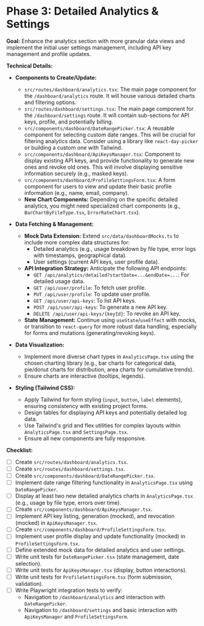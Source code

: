 # Phase 3: Detailed Analytics & Settings

**Goal:** Enhance the analytics section with more granular data views and implement the initial user settings management, including API key management and profile updates.

**Technical Details:**

*   **Components to Create/Update:**
    *   `src/routes/dashboard/analytics.tsx`: The main page component for the `/dashboard/analytics` route. It will house various detailed charts and filtering options.
    *   `src/routes/dashboard/settings.tsx`: The main page component for the `/dashboard/settings` route. It will contain sub-sections for API keys, profile, and potentially billing.
    *   `src/components/dashboard/DateRangePicker.tsx`: A reusable component for selecting custom date ranges. This will be crucial for filtering analytics data. Consider using a library like `react-day-picker` or building a custom one with Tailwind.
    *   `src/components/dashboard/ApiKeysManager.tsx`: Component to display existing API keys, and provide functionality to generate new ones and revoke old ones. This will involve displaying sensitive information securely (e.g., masked keys).
    *   `src/components/dashboard/ProfileSettingsForm.tsx`: A form component for users to view and update their basic profile information (e.g., name, email, company).
    *   **New Chart Components:** Depending on the specific detailed analytics, you might need specialized chart components (e.g., `BarChartByFileType.tsx`, `ErrorRateChart.tsx`).

*   **Data Fetching & Management:**
    *   **Mock Data Extension:** Extend `src/data/dashboardMocks.ts` to include more complex data structures for:
        *   Detailed analytics (e.g., usage breakdown by file type, error logs with timestamps, geographical data).
        *   User settings (current API keys, user profile data).
    *   **API Integration Strategy:** Anticipate the following API endpoints:
        *   `GET /api/analytics/detailed?startDate=...&endDate=...`: For detailed usage data.
        *   `GET /api/user/profile`: To fetch user profile.
        *   `PUT /api/user/profile`: To update user profile.
        *   `GET /api/user/api-keys`: To list API keys.
        *   `POST /api/user/api-keys`: To generate a new API key.
        *   `DELETE /api/user/api-keys/{keyId}`: To revoke an API key.
    *   **State Management:** Continue using `useState`/`useEffect` with mocks, or transition to `react-query` for more robust data handling, especially for forms and mutations (generating/revoking keys).

*   **Data Visualization:**
    *   Implement more diverse chart types in `AnalyticsPage.tsx` using the chosen charting library (e.g., bar charts for categorical data, pie/donut charts for distribution, area charts for cumulative trends).
    *   Ensure charts are interactive (tooltips, legends).

*   **Styling (Tailwind CSS):**
    *   Apply Tailwind for form styling (`input`, `button`, `label` elements), ensuring consistency with existing project forms.
    *   Design tables for displaying API keys and potentially detailed log data.
    *   Use Tailwind's grid and flex utilities for complex layouts within `AnalyticsPage.tsx` and `SettingsPage.tsx`.
    *   Ensure all new components are fully responsive.

**Checklist:**

*   [ ] Create `src/routes/dashboard/analytics.tsx`.
*   [ ] Create `src/routes/dashboard/settings.tsx`.
*   [ ] Create `src/components/dashboard/DateRangePicker.tsx`.
*   [ ] Implement date range filtering functionality in `AnalyticsPage.tsx` using `DateRangePicker`.
*   [ ] Display at least two new detailed analytics charts in `AnalyticsPage.tsx` (e.g., usage by file type, errors over time).
*   [ ] Create `src/components/dashboard/ApiKeysManager.tsx`.
*   [ ] Implement API key listing, generation (mocked), and revocation (mocked) in `ApiKeysManager.tsx`.
*   [ ] Create `src/components/dashboard/ProfileSettingsForm.tsx`.
*   [ ] Implement user profile display and update functionality (mocked) in `ProfileSettingsForm.tsx`.
*   [ ] Define extended mock data for detailed analytics and user settings.
*   [ ] Write unit tests for `DateRangePicker.tsx` (state management, date selection).
*   [ ] Write unit tests for `ApiKeysManager.tsx` (display, button interactions).
*   [ ] Write unit tests for `ProfileSettingsForm.tsx` (form submission, validation).
*   [ ] Write Playwright integration tests to verify:
    *   Navigation to `/dashboard/analytics` and interaction with `DateRangePicker`.
    *   Navigation to `/dashboard/settings` and basic interaction with `ApiKeysManager` and `ProfileSettingsForm`.

